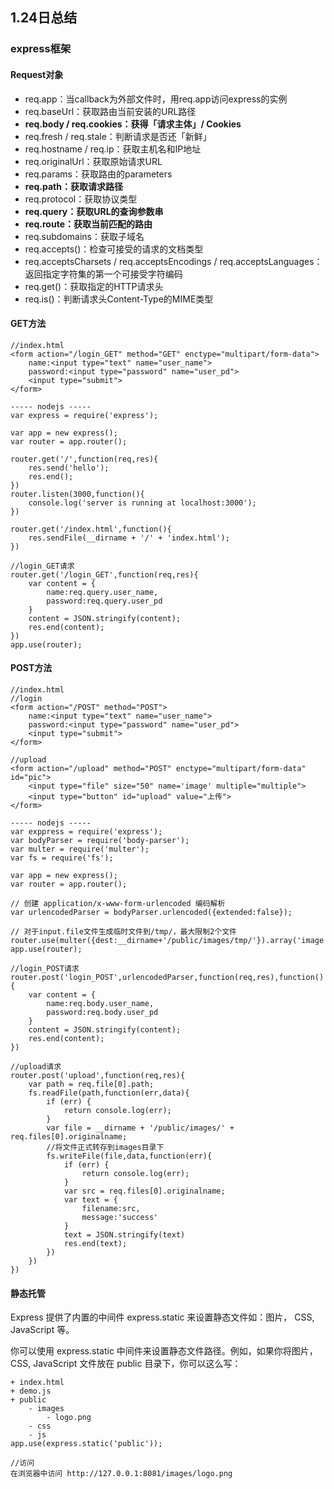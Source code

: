 ## 1.24日总结

### express框架

#### Request对象
- req.app：当callback为外部文件时，用req.app访问express的实例
- req.baseUrl：获取路由当前安装的URL路径
- **req.body / req.cookies：获得「请求主体」/ Cookies**
- req.fresh / req.stale：判断请求是否还「新鲜」
- req.hostname / req.ip：获取主机名和IP地址
- req.originalUrl：获取原始请求URL
- req.params：获取路由的parameters
- **req.path：获取请求路径**
- req.protocol：获取协议类型
- **req.query：获取URL的查询参数串**
- **req.route：获取当前匹配的路由**
- req.subdomains：获取子域名
- req.accepts()：检查可接受的请求的文档类型
- req.acceptsCharsets / req.acceptsEncodings / req.acceptsLanguages：返回指定字符集的第一个可接受字符编码
- req.get()：获取指定的HTTP请求头
- req.is()：判断请求头Content-Type的MIME类型

#### GET方法
	//index.html
	<form action="/login_GET" method="GET" enctype="multipart/form-data">
		name:<input type="text" name="user_name">
		password:<input type="password" name="user_pd">
		<input type="submit">
	</form>
	
	----- nodejs -----
	var express = require('express');
	
	var app = new express();
	var router = app.router();
	
	router.get('/',function(req,res){
		res.send('hello');
		res.end();
	})
	router.listen(3000,function(){
		console.log('server is running at localhost:3000');
	})
	
	router.get('/index.html',function(){
		res.sendFile(__dirname + '/' + 'index.html');
	})
	
	//login_GET请求
	router.get('/login_GET',function(req,res){
		var content = {
			name:req.query.user_name,
			password:req.query.user_pd
		}
		content = JSON.stringify(content);
		res.end(content);
	})
	app.use(router);

#### POST方法
	//index.html
	//login
	<form action="/POST" method="POST">
		name:<input type="text" name="user_name">
		password:<input type="password" name="user_pd">
		<input type="submit">
	</form>
	
	//upload
	<form action="/upload" method="POST" enctype="multipart/form-data" id="pic">
		<input type="file" size="50" name='image' multiple="multiple">
		<input type="button" id="upload" value="上传">
	</form>
	
	----- nodejs -----
	var exppress = require('express');
	var bodyParser = require('body-parser');
	var multer = require('multer');
	var fs = require('fs');
	
	var app = new express();
	var router = app.router();
	
	// 创建 application/x-www-form-urlencoded 编码解析
	var urlencodedParser = bodyParser.urlencoded({extended:false});
	
	// 对于input.file文件生成临时文件到/tmp/，最大限制2个文件
	router.use(multer({dest:__dirname+'/public/images/tmp/'}).array('image',2));
	app.use(router);
	
	//login_POST请求
	router.post('login_POST',urlencodedParser,function(req,res),function(){
		var content = {
			name:req.body.user_name,
			password:req.body.user_pd
		}
		content = JSON.stringify(content);
		res.end(content);
	})
	
	//upload请求
	router.post('upload',function(req,res){
		var path = req.file[0].path;
		fs.readFile(path,function(err,data){
			if (err) {
				return console.log(err);
			}
			var file = __dirname + '/public/images/' + req.files[0].originalname;
			//将文件正式转存到images目录下
			fs.writeFile(file,data,function(err){
				if (err) {
					return console.log(err);
				}
				var src = req.files[0].originalname;
				var text = {
					filename:src,
					message:'success'
				}
				text = JSON.stringify(text)
				res.end(text);
			})
		})
	})
	
#### 静态托管
Express 提供了内置的中间件 express.static 来设置静态文件如：图片， CSS, JavaScript 等。

你可以使用 express.static 中间件来设置静态文件路径。例如，如果你将图片， CSS, JavaScript 文件放在 public 目录下，你可以这么写：

	+ index.html
	+ demo.js
	+ public
		- images
			- logo.png
		- css
		- js
	app.use(express.static('public'));
	
	//访问
	在浏览器中访问 http://127.0.0.1:8081/images/logo.png